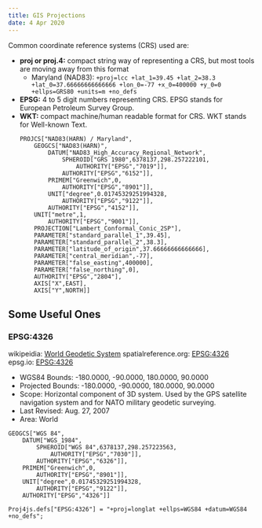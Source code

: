 ```yaml
---
title: GIS Projections
date: 4 Apr 2020
---
```


Common coordinate reference systems (CRS) used are:

- **proj or proj.4:** compact string way of representing a CRS, but most tools are moving away from this format
    - Maryland (NAD83): `+proj=lcc +lat_1=39.45 +lat_2=38.3 +lat_0=37.66666666666666 +lon_0=-77 +x_0=400000 +y_0=0 +ellps=GRS80 +units=m +no_defs `
- **EPSG:** 4 to 5 digit numbers representing CRS. EPSG stands for European Petroleum Survey Group.
- **WKT:** compact machine/human readable format for CRS. WKT stands for Well-known Text.
    ```
    PROJCS["NAD83(HARN) / Maryland",
        GEOGCS["NAD83(HARN)",
            DATUM["NAD83_High_Accuracy_Regional_Network",
                SPHEROID["GRS 1980",6378137,298.257222101,
                    AUTHORITY["EPSG","7019"]],
                AUTHORITY["EPSG","6152"]],
            PRIMEM["Greenwich",0,
                AUTHORITY["EPSG","8901"]],
            UNIT["degree",0.01745329251994328,
                AUTHORITY["EPSG","9122"]],
            AUTHORITY["EPSG","4152"]],
        UNIT["metre",1,
            AUTHORITY["EPSG","9001"]],
        PROJECTION["Lambert_Conformal_Conic_2SP"],
        PARAMETER["standard_parallel_1",39.45],
        PARAMETER["standard_parallel_2",38.3],
        PARAMETER["latitude_of_origin",37.66666666666666],
        PARAMETER["central_meridian",-77],
        PARAMETER["false_easting",400000],
        PARAMETER["false_northing",0],
        AUTHORITY["EPSG","2804"],
        AXIS["X",EAST],
        AXIS["Y",NORTH]]
    ```

## Some Useful Ones

### EPSG:4326 

wikipeidia: [World Geodetic System](https://en.wikipedia.org/wiki/World_Geodetic_System)
spatialreference.org: [EPSG:4326](https://spatialreference.org/ref/epsg/4326/)
epsg.io: [EPSG:4326](https://epsg.io/4326)

- WGS84 Bounds: -180.0000, -90.0000, 180.0000, 90.0000
- Projected Bounds: -180.0000, -90.0000, 180.0000, 90.0000
- Scope: Horizontal component of 3D system. Used by the GPS satellite navigation system and for NATO military geodetic surveying.
- Last Revised: Aug. 27, 2007
- Area: World

```wkt
GEOGCS["WGS 84",
    DATUM["WGS_1984",
        SPHEROID["WGS 84",6378137,298.257223563,
            AUTHORITY["EPSG","7030"]],
        AUTHORITY["EPSG","6326"]],
    PRIMEM["Greenwich",0,
        AUTHORITY["EPSG","8901"]],
    UNIT["degree",0.01745329251994328,
        AUTHORITY["EPSG","9122"]],
    AUTHORITY["EPSG","4326"]]
```
`Proj4js.defs["EPSG:4326"] = "+proj=longlat +ellps=WGS84 +datum=WGS84 +no_defs";`
